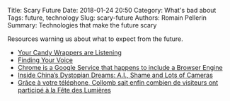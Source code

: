 Title: Scary Future
Date: 2018-01-24 20:50
Category: What's bad about
Tags: future, technology
Slug: scary-future
Authors: Romain Pellerin
Summary: Technologies that make the future scary

Resources warning us about what to expect from the future.

- [Your Candy Wrappers are Listening](https://spectrum.ieee.org/tech-talk/consumer-electronics/audiovideo/your-candy-wrappers-are-listening)
- [Finding Your Voice](https://theintercept.com/2018/01/19/voice-recognition-technology-nsa/)
- [Chrome is a Google Service that happens to include a Browser Engine](https://ha.x0r.be/posts/chrome-is-a-google-service/)
- [Inside China’s Dystopian Dreams: A.I., Shame and Lots of Cameras](https://www.nytimes.com/2018/07/08/business/china-surveillance-technology.html)
- [Grâce à votre téléphone, Collomb sait enfin combien de visiteurs ont participé à la Fête des Lumières](https://www.lyonmag.com/article/98529/grace-a-votre-telephone-collomb-sait-enfin-combien-de-visiteurs-ont-participe-a-la-fete-des-lumieres)

